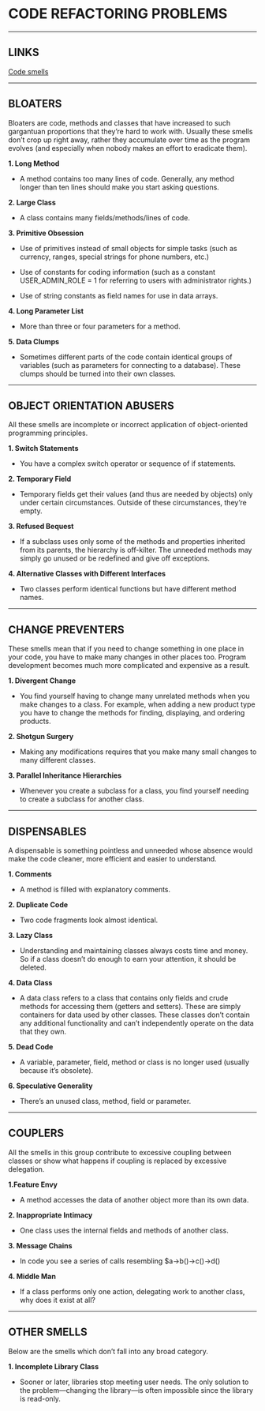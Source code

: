 # CODE REFACTORING PROBLEMS


---


## LINKS

[Code smells](https://refactoring.guru/refactoring/smells)


---


## BLOATERS

Bloaters are code, methods and classes that have increased to such gargantuan proportions that they’re hard to work with. Usually these smells don’t crop up right away, rather they accumulate over time as the program evolves (and especially when nobody makes an effort to eradicate them).


**1. Long Method**

*   A method contains too many lines of code. Generally, any method longer than ten lines should make you start asking questions.


**2. Large Class**

*   A class contains many fields/methods/lines of code.


**3. Primitive Obsession**

*   Use of primitives instead of small objects for simple tasks (such as currency, ranges, special strings for phone numbers, etc.)

*   Use of constants for coding information (such as a constant USER_ADMIN_ROLE = 1 for referring to users with administrator rights.)
    
*   Use of string constants as field names for use in data arrays.


**4. Long Parameter List**

*   More than three or four parameters for a method.


**5. Data Clumps**

*   Sometimes different parts of the code contain identical groups of variables (such as parameters for connecting to a database). These clumps should be turned into their own classes.


---


## OBJECT ORIENTATION ABUSERS

All these smells are incomplete or incorrect application of object-oriented programming principles.

**1. Switch Statements**

*   You have a complex switch operator or sequence of if statements.


**2. Temporary Field**

*   Temporary fields get their values (and thus are needed by objects) only under certain circumstances. Outside of these circumstances, they’re empty.


**3. Refused Bequest**

*   If a subclass uses only some of the methods and properties inherited from its parents, the hierarchy is off-kilter. The unneeded methods may simply go unused or be redefined and give off exceptions.


**4. Alternative Classes with Different Interfaces**

*   Two classes perform identical functions but have different method names.


---


## CHANGE PREVENTERS

These smells mean that if you need to change something in one place in your code, you have to make many changes in other places too. Program development becomes much more complicated and expensive as a result.


**1. Divergent Change**

*   You find yourself having to change many unrelated methods when you make changes to a class. For example, when adding a new product type you have to change the methods for finding, displaying, and ordering products.


**2. Shotgun Surgery**

*   Making any modifications requires that you make many small changes to many different classes.


**3. Parallel Inheritance Hierarchies**

*   Whenever you create a subclass for a class, you find yourself needing to create a subclass for another class.


---


## DISPENSABLES

A dispensable is something pointless and unneeded whose absence would make the code cleaner, more efficient and easier to understand.


**1. Comments**

*   A method is filled with explanatory comments.


**2. Duplicate Code**

*   Two code fragments look almost identical.


**3. Lazy Class**

*   Understanding and maintaining classes always costs time and money. So if a class doesn’t do enough to earn your attention, it should be deleted.


**4. Data Class**

*   A data class refers to a class that contains only fields and crude methods for accessing them (getters and setters). These are simply containers for data used by other classes. These classes don’t contain any additional functionality and can’t independently operate on the data that they own.


**5. Dead Code**

*   A variable, parameter, field, method or class is no longer used (usually because it’s obsolete).


**6. Speculative Generality**

*   There’s an unused class, method, field or parameter.


---


## COUPLERS

All the smells in this group contribute to excessive coupling between classes or show what happens if coupling is replaced by excessive delegation.


**1.Feature Envy**

*   A method accesses the data of another object more than its own data.


**2. Inappropriate Intimacy**

*   One class uses the internal fields and methods of another class.


**3. Message Chains**

*   In code you see a series of calls resembling $a->b()->c()->d()


**4. Middle Man**

*   If a class performs only one action, delegating work to another class, why does it exist at all?


---


## OTHER SMELLS

Below are the smells which don’t fall into any broad category.


**1. Incomplete Library Class**

*   Sooner or later, libraries stop meeting user needs. The only solution to the problem—changing the library—is often impossible since the library is read-only.

